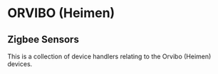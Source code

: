 # ORVIBO (Heimen)

## Zigbee Sensors

This is a collection of device handlers relating to the Orvibo (Heimen) devices.


